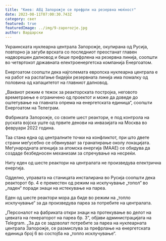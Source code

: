 ```yaml
---
title: "Киев: АЕЦ Запорожје се префрли на резервна моќност"
date: 2023-08-11T07:00:30.743Z
category: свет
featured: true
featuredImage: ../img/9-zaporozje.jpg
author: Вардарски
---
```

Украинската нуклеарна централа Запорожје, окупирана од Русија, повторно ја загуби врската со последниот преостанат главен надворешен далновод и беше префрлена на резервна линија, соопшти во четвртокот државната електроенергетска компанија Енергоатом.

Енергоатом соопшти дека најголемата европска нуклеарна централа е на работ на распаѓање бидејќи резервната линија има помалку од половина од капацитетот на главниот далновод.

„Ваквиот режим е тежок за реакторската постројка, неговото времетраење е ограничено од проектот и може да доведе до оштетување на главната опрема на енергетската единица“, соопшти Енергоатом на Телеграм.

Фабриката Запорожје, со своите шест реактори, е под контрола на руската војска уште од првите денови на инвазијата на Москва во февруари 2022 година.

Таа стана една од централните точки на конфликтот, при што двете страни меѓусебно се обвинуваат за гранатирање околу локацијата. Меѓународната агенција за атомска енергија (МААЕ) се обидува да создаде безбедносен механизам за спречување на несреќи.

Ниту еден од шесте реактори на централата не произведува електрична енергија.

Одделно, управата на станицата инсталирана во Русија соопшти дека реакторот бр. 4 е преместен од режим на исклучување „топол“ во „ладен“ поради знаци на истекување на пареа.

Еден од шесте реактори мора да биде во режим на „топло исклучување“ за да произведува пареа за потребите на централата.

„Персоналот на фабриката откри знаци на протекување во делот на цевката на генераторот на пареа бр. 3“, објави администрацијата на Telegram. „За да се задоволат потребите за пареа на нуклеарната централа Запорожје, се размислува за префрлање на енергетската единица број 6 во состојба на „топло исклучување“.